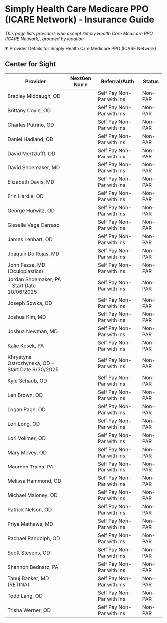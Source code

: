 # Simply Health Care Medicare PPO (ICARE Network) - Insurance Guide

*This page lists providers who accept Simply Health Care Medicare PPO (ICARE Network), grouped by location.*

<details open><summary>Provider Details for Simply Health Care Medicare PPO (ICARE Network)</summary>

## Center for Sight

| Provider | NextGen Name | Referral/Auth | Status |
|----------|-------------|--------------|--------|
| Bradley Middaugh, OD |  | Self Pay Non-Par with Ins | Non-PAR |
| Brittany Coyle, OD |  | Self Pay Non-Par with Ins | Non-PAR |
| Charles Putrino, OD |  | Self Pay Non-Par with Ins | Non-PAR |
| Daniel Hadland, OD |  | Self Pay Non-Par with Ins | Non-PAR |
| David Mertzlufft, OD |  | Self Pay Non-Par with Ins | Non-PAR |
| David Shoemaker, MD |  | Self Pay Non-Par with Ins | Non-PAR |
| Elizabeth Davis, MD |  | Self Pay Non-Par with Ins | Non-PAR |
| Erin Hardie, OD |  | Self Pay Non-Par with Ins | Non-PAR |
| George Hurwitz, OD |  | Self Pay Non-Par with Ins | Non-PAR |
| Gisselle Vega Carraso |  | Self Pay Non-Par with Ins | Non-PAR |
| James Lenhart, OD |  | Self Pay Non-Par with Ins | Non-PAR |
| Joaquin De Rojas, MD |  | Self Pay Non-Par with Ins | Non-PAR |
| John Fezza, MD (Oculoplastics) |  | Self Pay Non-Par with Ins | Non-PAR |
| Jordan Shoemaker, PA - Start Date 10/06/2025 |  | Self Pay Non-Par with Ins | Non-PAR |
| Joseph Sowka, OD |  | Self Pay Non-Par with Ins | Non-PAR |
| Joshua Kim, MD |  | Self Pay Non-Par with Ins | Non-PAR |
| Joshua Newman, MD |  | Self Pay Non-Par with Ins | Non-PAR |
| Kalie Kosek, PA |  | Self Pay Non-Par with Ins | Non-PAR |
| Khrystyna Ostrozhynska, OD - Start Date 9/30/2025 |  | Self Pay Non-Par with Ins | Non-PAR |
| Kyle Schaub, OD |  | Self Pay Non-Par with Ins | Non-PAR |
| Len Brown, OD |  | Self Pay Non-Par with Ins | Non-PAR |
| Logan Page, OD |  | Self Pay Non-Par with Ins | Non-PAR |
| Lori Long, OD |  | Self Pay Non-Par with Ins | Non-PAR |
| Lori Vollmer, OD |  | Self Pay Non-Par with Ins | Non-PAR |
| Mary Mcvey, OD |  | Self Pay Non-Par with Ins | Non-PAR |
| Maureen Traina, PA |  | Self Pay Non-Par with Ins | Non-PAR |
| Melissa Hammond, OD |  | Self Pay Non-Par with Ins | Non-PAR |
| Michael Maloney, OD |  | Self Pay Non-Par with Ins | Non-PAR |
| Patrick Nelson, OD |  | Self Pay Non-Par with Ins | Non-PAR |
| Priya Mathews, MD |  | Self Pay Non-Par with Ins | Non-PAR |
| Rachael Randolph, OD |  | Self Pay Non-Par with Ins | Non-PAR |
| Scott Stevens, OD |  | Self Pay Non-Par with Ins | Non-PAR |
| Shannon Bednarz, PA |  | Self Pay Non-Par with Ins | Non-PAR |
| Tanuj Banker, MD (RETINA) |  | Self Pay Non-Par with Ins | Non-PAR |
| Todd Lang, OD |  | Self Pay Non-Par with Ins | Non-PAR |
| Trisha Werner, OD |  | Self Pay Non-Par with Ins | Non-PAR |

</details>

